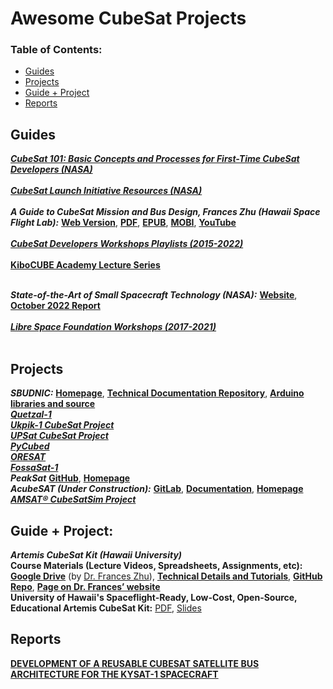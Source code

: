 # Awesome CubeSat Projects

### **Table of Contents:**
* [Guides](#guides)
* [Projects](#projects)
* [Guide + Project](#guide--project)
* [Reports](#reports)

## Guides

[***CubeSat 101: Basic Concepts and Processes for First-Time CubeSat Developers (NASA)***](https://www.nasa.gov/sites/default/files/atoms/files/nasa_csli_cubesat_101_508.pdf)<br />
<br />
[***CubeSat Launch Initiative Resources (NASA)***](https://www.nasa.gov/content/cubesat-launch-initiative-resources)<br />
<br />
***A Guide to CubeSat Mission and Bus Design, Frances Zhu (Hawaii Space Flight Lab):***
[**Web Version**](https://pressbooks-dev.oer.hawaii.edu/epet302/), 
[**PDF**](https://pressbooks-dev.oer.hawaii.edu/epet302/open/download?type=pdf), 
[**EPUB**](https://pressbooks-dev.oer.hawaii.edu/epet302/open/download?type=epub), 
[**MOBI**](https://pressbooks-dev.oer.hawaii.edu/epet302/open/download?type=mobi), 
[**YouTube**](https://youtube.com/playlist?list=PLSiaem2m0wQ0eRmm17OQ-GjAeBgjRirO2) <br />
<br />
[***CubeSat Developers Workshops Playlists (2015-2022)***](https://www.youtube.com/@cubesat5793/playlists)<br />
<br />
[**KiboCUBE Academy Lecture Series**](https://youtube.com/playlist?list=PLaOqa4cng0GGoAGKiMbo4noT8vaKUY43h)<br />
<br />

***State-of-the-Art of Small Spacecraft Technology (NASA):*** [**Website**](https://www.nasa.gov/smallsat-institute/sst-soa), [**October 2022 Report**](https://www.nasa.gov/sites/default/files/atoms/files/2022_soa_full_0.pdf)<br />
<br />
[***Libre Space Foundation Workshops (2017-2021)***](https://www.youtube.com/@LibreSpaceFoundation/playlists)<br />
<br />

## Projects

***SBUDNIC:*** 
[**Homepage**](https://www.sbudnic.space/), [**Technical Documentation Repository**](https://drive.google.com/drive/folders/1UcoCtKYqj43dilyOSkveKJn21k0Mqbk0), [**Arduino libraries and source**](https://github.com/elaidlaw/sbudnic-library) <br />
[***Quetzal-1***](https://github.com/Quetzal-1-CubeSat-Team) <br />
[***Ukpik-1 CubeSat Project***](https://github.com/cubesat-project/CubeSat/wiki) <br />
[***UPSat CubeSat Project***](https://upsat.gr/) <br />
[***PyCubed***](https://www.notion.so/maholli/PyCubed-4cbfac7e9b684852a2ab2193bd485c4d) <br />
[***ORESAT***](https://www.oresat.org/home) <br />
[***FossaSat-1***](https://github.com/FOSSASystems/FOSSASAT-1) <br />
***PeakSat***
[**GitHub**](https://github.com/PeakSat), [**Homepage**](https://peaksat.spacedot.gr/) <br />
***AcubeSAT (Under Construction):*** 
[**GitLab**](https://gitlab.com/acubesat), [**Documentation**](https://helit.org/mm/docList/public), [**Homepage**](https://acubesat.spacedot.gr/) <br />
[***AMSAT® CubeSatSim Project***](https://github.com/alanbjohnston/CubeSatSim/wiki) <br />



## Guide + Project:

***Artemis CubeSat Kit (Hawaii University)*** <br />
**Course Materials (Lecture Videos, Spreadsheets, Assignments, etc):** [**Google Drive**](https://drive.google.com/drive/folders/1JR8I9BdTb2O-kroOwv7jVo0pKwpqaTZh) (by [Dr. Frances Zhu](https://franceszhu.space)),
[**Technical Details and Tutorials**](https://hsfl.github.io/artemis/index.html), 
[**GitHub Repo**](https://github.com/hsfl/artemis), 
[**Page on Dr. Frances’ website**](https://franceszhu.space/artemis-cubesat-kit) <br />
**University of Hawaii's Spaceflight-Ready, Low-Cost, Open-Source, Educational Artemis CubeSat Kit:** [PDF](https://digitalcommons.usu.edu/cgi/viewcontent.cgi?article=5235&context=smallsat), 
[Slides](https://digitalcommons.usu.edu/cgi/viewcontent.cgi?filename=0&article=5235&context=smallsat&type=additional)

## Reports
[**DEVELOPMENT OF A REUSABLE CUBESAT SATELLITE BUS ARCHITECTURE FOR THE KYSAT-1 SPACECRAFT**](https://uknowledge.uky.edu/cgi/viewcontent.cgi?article=1588&context=gradschool_theses)
